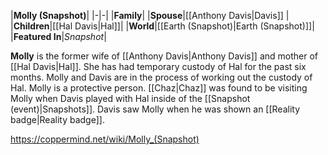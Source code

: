 |**Molly (Snapshot)**|
|-|-|
|**Family**|
|**Spouse**|[[Anthony Davis\|Davis]] |
|**Children**|[[Hal Davis\|Hal]]|
|**World**|[[Earth (Snapshot)\|Earth (Snapshot)]]|
|**Featured In**|*Snapshot*|

**Molly** is the former wife of [[Anthony Davis\|Anthony Davis]] and mother of [[Hal Davis\|Hal]]. She has had temporary custody of Hal for the past six months. Molly and Davis are in the process of working out the custody of Hal. Molly is a protective person. [[Chaz\|Chaz]] was found to be visiting Molly when Davis played with Hal inside of the [[Snapshot (event)\|Snapshots]]. Davis saw Molly when he was shown an [[Reality badge\|Reality badge]].



https://coppermind.net/wiki/Molly_(Snapshot)